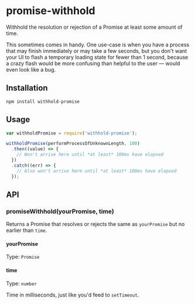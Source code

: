 # promise-withhold

Withhold the resolution or rejection of a Promise at least some amount of time.

This sometimes comes in handy. One use-case is when you have a process that may finish immediately or may take a few seconds, but you don't want your UI to flash a temporary loading state for fewer than 1 second, because a crazy flash would be more confusing than helpful to the user — would even look like a bug.

## Installation

```
npm install withhold-promise
```

## Usage

```js
var withholdPromise = require('withhold-promise');

withholdPromise(performProcessOfUnknownLength, 100)
  .then((value) => {
    // Won't arrive here until *at least* 100ms have elapsed
  })
  .catch((err) => {
    // Also won't arrive here until *at least* 100ms have elapsed
  });
```

## API

### promiseWithhold(yourPromise, time)

Returns a Promise that resolves or rejects the same as `yourPromise` but no earlier than `time`.

#### yourPromise

Type: `Promise`

#### time

Type: `number`

Time in milliseconds, just like you'd feed to `setTimeout`.
